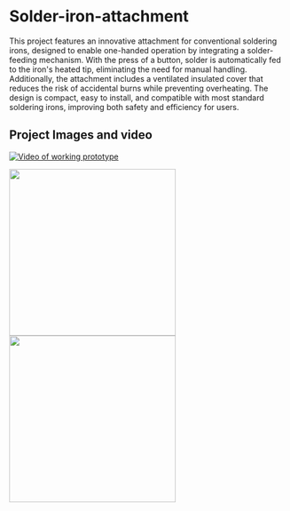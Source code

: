 # Solder-iron-attachment

This project features an innovative attachment for conventional soldering irons, designed to enable one-handed operation by integrating a solder-feeding mechanism. With the press of a button, solder is automatically fed to the iron's heated tip, eliminating the need for manual handling. Additionally, the attachment includes a ventilated insulated cover that reduces the risk of accidental burns while preventing overheating. The design is compact, easy to install, and compatible with most standard soldering irons, improving both safety and efficiency for users.
## Project Images and video

[![Video of working prototype](https://via.placeholder.com/600x300?text=Click+to+Watch+Video)](https://1drv.ms/v/c/4066db338c651842/Ednbc4j_JP9MvuRDr2dJ7S4BNg-K2_5plt73qKrSuOkzWw?e=O7sF2w)

<img src="https://github.com/user-attachments/assets/3827054f-a403-4085-a125-52d6044782ce" width="300">

<img src="https://github.com/user-attachments/assets/7e4068ee-17f8-463f-870f-f3d99371c94a" width="300">



